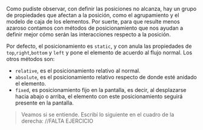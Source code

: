 Como pudiste observar, con definir las posiciones no alcanza, hay un grupo de propiedades que afectan a la posición, como el agrupamiento y el modelo de caja de los elementos. Por suerte, para que resulte menos azaroso contamos con métodos de posicionamiento que nos ayudan a definir mejor cómo serán las interacciones respecto a la posición.

Por defecto, el posicionamiento es `static`, y con anula las propiedades de `top`,`right`,`bottom` y `left` y pone el elemento de acuerdo al flujo normal.
Los otros métodos son:

- `relative`, es el posicionamiento relativo al normal.
- `absolute`, es el posicionamiento relativo respecto de donde esté anidado el elemento.
- `fixed`, es posicionamiento fijo en la pantalla, es decir, al desplazarse hacia abajo o arriba, el elemento con este posicionamiento seguirá presente en la pantalla.

> Veamos si se entiende. Escribí lo siguiente en el cuadro de la derecha:
> //FALTA EJERCICIO
